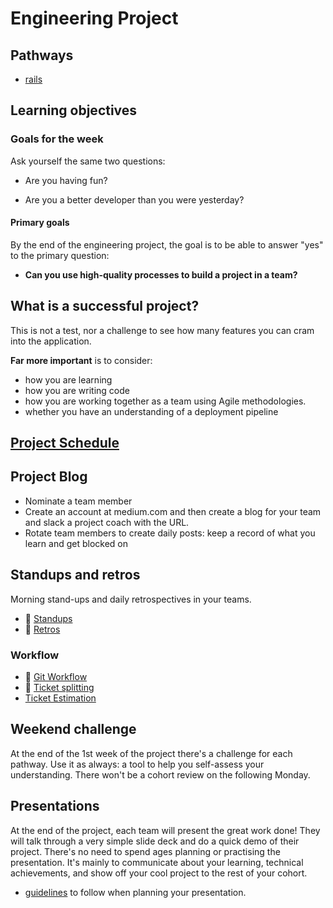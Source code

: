 # Engineering Project

## Pathways

- [rails](rails/README.md)


## Learning objectives

### Goals for the week

Ask yourself the same two questions:

* Are you having fun?

* Are you a better developer than you were yesterday?

#### Primary goals

By the end of the engineering project, the goal is to be able to answer "yes" to the primary question:

* **Can you use high-quality processes to build a project in a team?**


## What is a successful project?

This is not a test, nor a challenge to see how many features you can cram into the application.

**Far more important** is to consider:
   - how you are learning
   - how you are writing code
   - how you are working together as a team using Agile methodologies.
   - whether you have an understanding of a deployment pipeline

## [Project Schedule](./week_schedule.md)


## Project Blog

- Nominate a team member
- Create an account at medium.com and then create a blog for your team and slack a project coach with the URL.
- Rotate team members to create daily posts: keep a record of what you learn and get blocked on

## Standups and retros

Morning stand-ups and daily retrospectives in your teams.

- :pill: [Standups](../pills/student_standups.md)
- :pill: [Retros](../pills/student_retrospective.md)

### Workflow
 - :pill: [Git Workflow](../pills/development_workflow.md)
 - :pill: [Ticket splitting](../pills/splitting_stories.md)
 - [Ticket Estimation](https://www.atlassian.com/agile/project-management/estimation)


## Weekend challenge

At the end of the 1st week of the project there's a challenge for each pathway. Use it as always: a tool to help you self-assess your understanding. There won't be a cohort review on the following Monday.

## Presentations

At the end of the project, each team will present the great work done!  They will talk through a very simple slide deck and do a quick demo of their project.  There's no need to spend ages planning or practising the presentation.  It's mainly to communicate about your learning, technical achievements, and show off your cool project to the rest of your cohort.

- [guidelines](./presentation_guidelines.md) to follow when planning your presentation.
